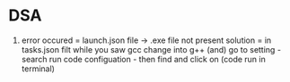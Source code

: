 # DSA

1) error occured = launch.json file -> .exe file not present
      solution = in tasks.json filt while you saw gcc change into g++ (and) go to setting - search run code configuation -  then find and click on (code run in terminal)
